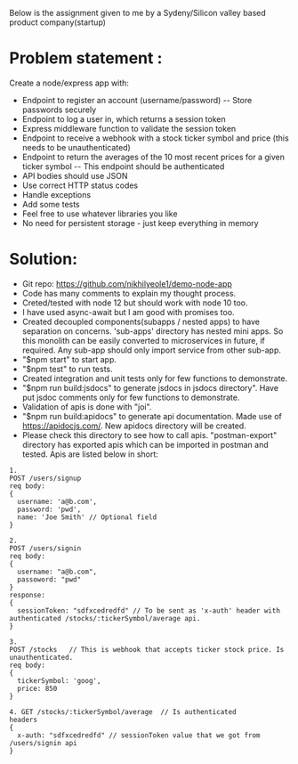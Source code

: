 Below is the assignment given to me by a Sydeny/Silicon valley based product company(startup)
# Problem statement :
Create a node/express app with:
- Endpoint to register an account (username/password)
-- Store passwords securely
- Endpoint to log a user in, which returns a session token
- Express middleware function to validate the session token
- Endpoint to receive a webhook with a stock ticker symbol and price (this needs to be unauthenticated)
- Endpoint to return the averages of the 10 most recent prices for a given ticker symbol
-- This endpoint should be authenticated
- API bodies should use JSON
- Use correct HTTP status codes
- Handle exceptions
- Add some tests
- Feel free to use whatever libraries you like
- No need for persistent storage - just keep everything in memory

# Solution:
- Git repo: https://github.com/nikhilyeole1/demo-node-app
- Code has many comments to explain my thought process.
- Creted/tested with node 12 but should work with node 10 too.
- I have used async-await but I am good with promises too.
- Created decoupled components(subapps / nested apps) to have separation on concerns. 'sub-apps' directory has nested mini apps.
So this monolith can be easily converted to microservices in future, if required. Any sub-app should only import service from other sub-app.
- "$npm start" to start app.
- "$npm test" to run tests.
- Created integration and unit tests only for few functions to demonstrate.
- "$npm run build:jsdocs" to generate jsdocs in jsdocs directory". Have put jsdoc comments only for few functions to demonstrate.
- Validation of apis is done with "joi".
- "$npm run build:apidocs" to generate api documentation.  Made use of https://apidocjs.com/. New apidocs directory will be created.
- Please check this directory to see how to call apis. "postman-export" directory has exported apis which can be imported in postman and tested.
Apis are listed below in short:
```
1.
POST /users/signup
req body:
{
  username: 'a@b.com',
  password: 'pwd',
  name: 'Joe Smith' // Optional field
}

2.
POST /users/signin
req body:
{
  username: "a@b.com",
  passoword: "pwd"
}
response:
{
  sessionToken: "sdfxcedredfd" // To be sent as 'x-auth' header with authenticated /stocks/:tickerSymbol/average api.
}

3.
POST /stocks   // This is webhook that accepts ticker stock price. Is unauthenticated.
req body:
{
  tickerSymbol: 'goog',
  price: 850
}

4. GET /stocks/:tickerSymbol/average  // Is authenticated
headers
{
  x-auth: "sdfxcedredfd" // sessionToken value that we got from /users/signin api
}
```
